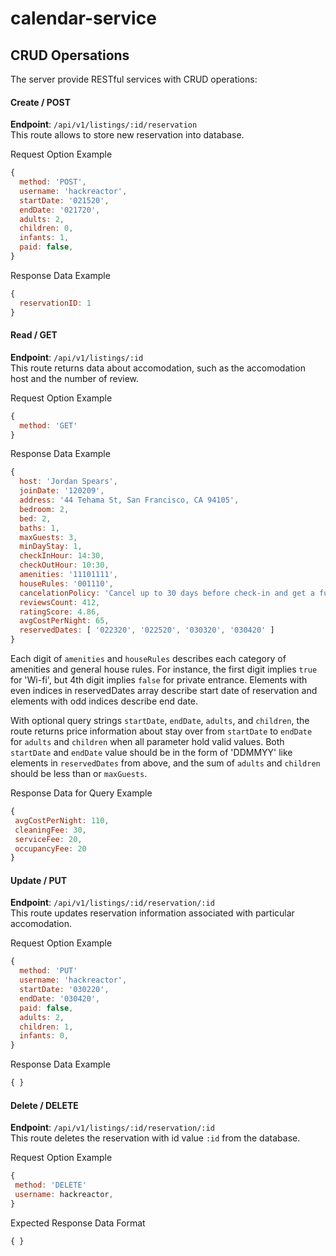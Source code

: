 # calendar-service

## CRUD Opersations
The server provide RESTful services with CRUD operations:

#### Create / POST
**Endpoint**: `/api/v1/listings/:id/reservation`  
This route allows to store new reservation into database.

Request Option Example  
```javascript
{  
  method: 'POST',  
  username: 'hackreactor',  
  startDate: '021520',  
  endDate: '021720',  
  adults: 2,  
  children: 0,  
  infants: 1,  
  paid: false,  
}
```

Response Data Example
```javascript
{  
  reservationID: 1  
}
```


#### Read / GET
**Endpoint**: `/api/v1/listings/:id`  
This route returns data about accomodation, such as the accomodation host and the number of review.

Request Option Example  
```javascript
{  
  method: 'GET'  
}
```

Response Data Example
```javascript
{  
  host: 'Jordan Spears',  
  joinDate: '120209',  
  address: '44 Tehama St, San Francisco, CA 94105',  
  bedroom: 2,  
  bed: 2,  
  baths: 1,  
  maxGuests: 3,
  minDayStay: 1,  
  checkInHour: 14:30,  
  checkOutHour: 10:30,  
  amenities: '11101111',  
  houseRules: '001110',  
  cancelationPolicy: 'Cancel up to 30 days before check-in and get a full refund.',  
  reviewsCount: 412,  
  ratingScore: 4.86,  
  avgCostPerNight: 65,  
  reservedDates: [ '022320', '022520', '030320', '030420' ]  
}
```

Each digit of `amenities` and `houseRules` describes each category of amenities and general house rules. For instance, the first digit implies `true` for 'Wi-fi', but 4th digit implies `false` for private entrance. Elements with even indices in reservedDates array describe start date of reservation and elements with odd indices describe end date.

With optional query strings `startDate`, `endDate`, `adults`, and `children`, the route returns price information about stay over from `startDate` to `endDate` for `adults` and `children` when all parameter hold valid values. Both `startDate` and `endDate` value should be in the form of 'DDMMYY' like elements in `reservedDates` from above, and the sum of `adults` and `children` should be less than or `maxGuests`.

Response Data for Query Example
```javascript
{  
 avgCostPerNight: 110,  
 cleaningFee: 30,
 serviceFee: 20,
 occupancyFee: 20
}
```

#### Update / PUT
**Endpoint**: `/api/v1/listings/:id/reservation/:id`  
This route updates reservation information associated with particular accomodation.

Request Option Example  
```javascript
{  
  method: 'PUT'  
  username: 'hackreactor',  
  startDate: '030220',  
  endDate: '030420',  
  paid: false,  
  adults: 2,  
  children: 1,  
  infants: 0,  
}
```
Response Data Example
```javascript
{ }
```

#### Delete / DELETE
**Endpoint**: `/api/v1/listings/:id/reservation/:id`  
This route deletes the reservation with id value `:id` from the database.

Request Option Example  
```javascript
{  
 method: 'DELETE'  
 username: hackreactor,  
}
```

Expected Response Data Format
```javascript
{ }
```
